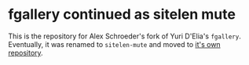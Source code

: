 # fgallery continued as sitelen mute

This is the repository for Alex Schroeder's fork of Yuri D'Elia's
`fgallery`. Eventually, it was renamed to `sitelen-mute` and moved to
[it's own repository](https://github.com/kensanata/sitelen-mute).
